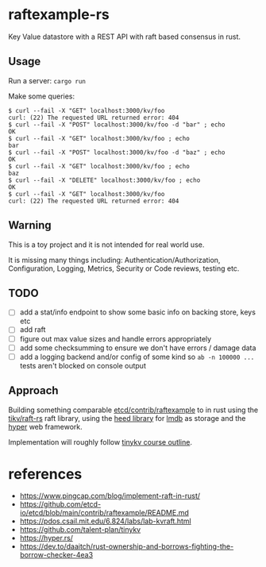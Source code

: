 # raftexample-rs

Key Value datastore with a REST API with raft based consensus in rust.

## Usage

Run a server: `cargo run`

Make some queries:
``` shell
$ curl --fail -X "GET" localhost:3000/kv/foo
curl: (22) The requested URL returned error: 404
$ curl --fail -X "POST" localhost:3000/kv/foo -d "bar" ; echo
OK
$ curl --fail -X "GET" localhost:3000/kv/foo ; echo
bar
$ curl --fail -X "POST" localhost:3000/kv/foo -d "baz" ; echo
OK
$ curl --fail -X "GET" localhost:3000/kv/foo ; echo
baz
$ curl --fail -X "DELETE" localhost:3000/kv/foo ; echo
OK
$ curl --fail -X "GET" localhost:3000/kv/foo
curl: (22) The requested URL returned error: 404
```

## Warning
This is a toy project and it is not intended for real world use.

It is missing many things including: Authentication/Authorization, Configuration, Logging, Metrics, Security or Code reviews, testing etc.

## TODO
* [ ] add a stat/info endpoint to show some basic info on backing store, keys etc
* [ ] add raft
* [ ] figure out max value sizes and handle errors appropriately
* [ ] add some checksumming to ensure we don't have errors / damage data
* [ ] add a logging backend and/or config of some kind so `ab -n 100000 ...` tests aren't blocked on console output

## Approach

Building something comparable [etcd/contrib/raftexample](https://github.com/etcd-io/etcd/tree/main/contrib/raftexample) to in rust using the [tikv/raft-rs](https://github.com/tikv/raft-rs) raft library, using the [heed library](https://github.com/meilisearch/heed) for [lmdb](http://www.lmdb.tech/doc/index.html) as storage and the [hyper](https://hyper.rs/) web framework.

Implementation will roughly follow [tinykv course outline](https://github.com/talent-plan/tinykv).

# references
* https://www.pingcap.com/blog/implement-raft-in-rust/
* https://github.com/etcd-io/etcd/blob/main/contrib/raftexample/README.md
* https://pdos.csail.mit.edu/6.824/labs/lab-kvraft.html
* https://github.com/talent-plan/tinykv
* https://hyper.rs/
* https://dev.to/daaitch/rust-ownership-and-borrows-fighting-the-borrow-checker-4ea3


